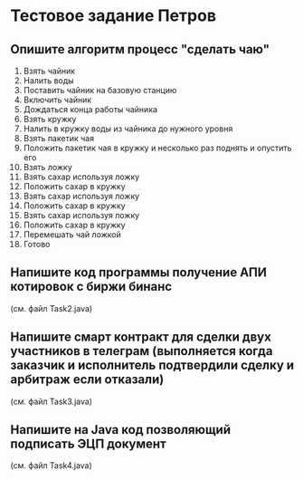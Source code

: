# Тестовое задание Петров

## Опишите алгоритм процесс "сделать чаю"
1. Взять чайник
2. Налить воды
3. Поставить чайник на базовую станцию
4. Включить чайник
5. Дождаться конца работы чайника
6. Взять кружку
7. Налить в кружку воды из чайника до нужного уровня
8. Взять пакетик чая
9. Положить пакетик чая в кружку и несколько раз поднять и опустить его
10. Взять ложку
11. Взять сахар используя ложку
12. Положить сахар в кружку
13. Взять сахар используя ложку
14. Положить сахар в кружку
15. Взять сахар используя ложку
16. Положить сахар в кружку
17. Перемешать чай ложкой
18. Готово

## Напишите код программы получение АПИ котировок с биржи бинанс
(см. файл Task2.java)

## Напишите смарт контракт для сделки двух участников в телеграм (выполняется когда заказчик и исполнитель подтвердили сделку и арбитраж если отказали)
(см. файл Task3.java)

## Напишите на Java код позволяющий подписать ЭЦП документ
(см. файл Task4.java)